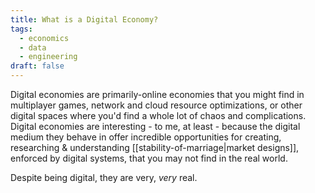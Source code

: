 ```yaml
---
title: What is a Digital Economy?
tags:
  - economics
  - data
  - engineering
draft: false
---
```

Digital economies are primarily-online economies that you might find in multiplayer games, network and cloud resource optimizations, or other digital spaces where you'd find a whole lot of chaos and complications. Digital economies are interesting - to me, at least - because the digital medium they behave in offer incredible opportunities for creating, researching & understanding [[stability-of-marriage|market designs]], enforced by digital systems, that you may not find in the real world.

Despite being digital, they are very, *very* real.
